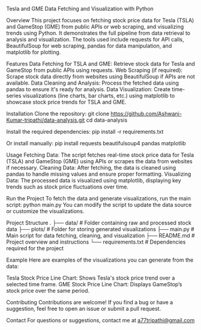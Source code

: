
Tesla and GME Data Fetching and Visualization with Python

Overview
This project focuses on fetching stock price data for Tesla (TSLA) and GameStop (GME) from public APIs or web scraping, and visualizing trends using Python.
It demonstrates the full pipeline from data retrieval to analysis and visualization.
The tools used include requests for API calls, BeautifulSoup for web scraping, pandas for data manipulation, and matplotlib for plotting.

Features
Data Fetching for TSLA and GME: Retrieve stock data for Tesla and GameStop from public APIs using requests.
Web Scraping (if required): Scrape stock data directly from websites using BeautifulSoup if APIs are not available.
Data Cleaning and Analysis: Process the fetched data using pandas to ensure it's ready for analysis.
Data Visualization: Create time-series visualizations (line charts, bar charts, etc.) using matplotlib to showcase stock price trends for TSLA and GME.

Installation
Clone the repository:
git clone https://github.com/Ashwani-Kumar-tripathi/data-analysis.git
cd data-analysis

Install the required dependencies:
pip install -r requirements.txt

Or install manually:
pip install requests beautifulsoup4 pandas matplotlib

Usage
Fetching Data: The script fetches real-time stock price data for Tesla (TSLA) and GameStop (GME) using APIs or scrapes the data from websites if necessary.
Cleaning Data: After fetching, the data is cleaned using pandas to handle missing values and ensure proper formatting.
Visualizing Data: The processed data is visualized using matplotlib, displaying key trends such as stock price fluctuations over time.

Run the Project
To fetch the data and generate visualizations, run the main script:
python main.py
You can modify the script to update the data source or customize the visualizations.

Project Structure
.
├── data/                # Folder containing raw and processed stock data
├── plots/               # Folder for storing generated visualizations
├── main.py              # Main script for data fetching, cleaning, and visualization
├── README.md            # Project overview and instructions
└── requirements.txt     # Dependencies required for the project

Example
Here are examples of the visualizations you can generate from the data:

Tesla Stock Price Line Chart: Shows Tesla's stock price trend over a selected time frame.
GME Stock Price Line Chart: Displays GameStop’s stock price over the same period.

Contributing
Contributions are welcome! If you find a bug or have a suggestion, feel free to open an issue or submit a pull request.

Contact
For questions or suggestions, contact me at a77tripathi@gmail.com

